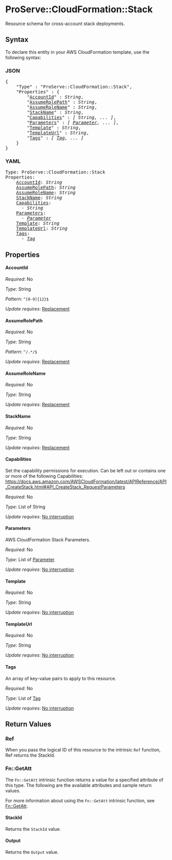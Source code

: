 # ProServe::CloudFormation::Stack

Resource schema for cross-account stack deployments.

## Syntax

To declare this entity in your AWS CloudFormation template, use the following syntax:

### JSON

<pre>
{
    "Type" : "ProServe::CloudFormation::Stack",
    "Properties" : {
        "<a href="#accountid" title="AccountId">AccountId</a>" : <i>String</i>,
        "<a href="#assumerolepath" title="AssumeRolePath">AssumeRolePath</a>" : <i>String</i>,
        "<a href="#assumerolename" title="AssumeRoleName">AssumeRoleName</a>" : <i>String</i>,
        "<a href="#stackname" title="StackName">StackName</a>" : <i>String</i>,
        "<a href="#capabilities" title="Capabilities">Capabilities</a>" : <i>[ String, ... ]</i>,
        "<a href="#parameters" title="Parameters">Parameters</a>" : <i>[ <a href="parameter.md">Parameter</a>, ... ]</i>,
        "<a href="#template" title="Template">Template</a>" : <i>String</i>,
        "<a href="#templateurl" title="TemplateUrl">TemplateUrl</a>" : <i>String</i>,
        "<a href="#tags" title="Tags">Tags</a>" : <i>[ <a href="tag.md">Tag</a>, ... ]</i>
    }
}
</pre>

### YAML

<pre>
Type: ProServe::CloudFormation::Stack
Properties:
    <a href="#accountid" title="AccountId">AccountId</a>: <i>String</i>
    <a href="#assumerolepath" title="AssumeRolePath">AssumeRolePath</a>: <i>String</i>
    <a href="#assumerolename" title="AssumeRoleName">AssumeRoleName</a>: <i>String</i>
    <a href="#stackname" title="StackName">StackName</a>: <i>String</i>
    <a href="#capabilities" title="Capabilities">Capabilities</a>: <i>
      - String</i>
    <a href="#parameters" title="Parameters">Parameters</a>: <i>
      - <a href="parameter.md">Parameter</a></i>
    <a href="#template" title="Template">Template</a>: <i>String</i>
    <a href="#templateurl" title="TemplateUrl">TemplateUrl</a>: <i>String</i>
    <a href="#tags" title="Tags">Tags</a>: <i>
      - <a href="tag.md">Tag</a></i>
</pre>

## Properties

#### AccountId

_Required_: No

_Type_: String

_Pattern_: <code>^[0-9]{12}$</code>

_Update requires_: [Replacement](https://docs.aws.amazon.com/AWSCloudFormation/latest/UserGuide/using-cfn-updating-stacks-update-behaviors.html#update-replacement)

#### AssumeRolePath

_Required_: No

_Type_: String

_Pattern_: <code>^/.*/$</code>

_Update requires_: [Replacement](https://docs.aws.amazon.com/AWSCloudFormation/latest/UserGuide/using-cfn-updating-stacks-update-behaviors.html#update-replacement)

#### AssumeRoleName

_Required_: No

_Type_: String

_Update requires_: [Replacement](https://docs.aws.amazon.com/AWSCloudFormation/latest/UserGuide/using-cfn-updating-stacks-update-behaviors.html#update-replacement)

#### StackName

_Required_: No

_Type_: String

_Update requires_: [Replacement](https://docs.aws.amazon.com/AWSCloudFormation/latest/UserGuide/using-cfn-updating-stacks-update-behaviors.html#update-replacement)

#### Capabilities

Set the capability permissions for execution. Can be left out or contains one or more of the following Capabilities: https://docs.aws.amazon.com/AWSCloudFormation/latest/APIReference/API_CreateStack.html#API_CreateStack_RequestParameters

_Required_: No

_Type_: List of String

_Update requires_: [No interruption](https://docs.aws.amazon.com/AWSCloudFormation/latest/UserGuide/using-cfn-updating-stacks-update-behaviors.html#update-no-interrupt)

#### Parameters

AWS CloudFormation Stack Parameters.

_Required_: No

_Type_: List of <a href="parameter.md">Parameter</a>

_Update requires_: [No interruption](https://docs.aws.amazon.com/AWSCloudFormation/latest/UserGuide/using-cfn-updating-stacks-update-behaviors.html#update-no-interrupt)

#### Template

_Required_: No

_Type_: String

_Update requires_: [No interruption](https://docs.aws.amazon.com/AWSCloudFormation/latest/UserGuide/using-cfn-updating-stacks-update-behaviors.html#update-no-interrupt)

#### TemplateUrl

_Required_: No

_Type_: String

_Update requires_: [No interruption](https://docs.aws.amazon.com/AWSCloudFormation/latest/UserGuide/using-cfn-updating-stacks-update-behaviors.html#update-no-interrupt)

#### Tags

An array of key-value pairs to apply to this resource.

_Required_: No

_Type_: List of <a href="tag.md">Tag</a>

_Update requires_: [No interruption](https://docs.aws.amazon.com/AWSCloudFormation/latest/UserGuide/using-cfn-updating-stacks-update-behaviors.html#update-no-interrupt)

## Return Values

### Ref

When you pass the logical ID of this resource to the intrinsic `Ref` function, Ref returns the StackId.

### Fn::GetAtt

The `Fn::GetAtt` intrinsic function returns a value for a specified attribute of this type. The following are the available attributes and sample return values.

For more information about using the `Fn::GetAtt` intrinsic function, see [Fn::GetAtt](https://docs.aws.amazon.com/AWSCloudFormation/latest/UserGuide/intrinsic-function-reference-getatt.html).

#### StackId

Returns the <code>StackId</code> value.

#### Output

Returns the <code>Output</code> value.

